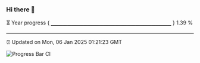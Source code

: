 ### Hi there 👋

⏳ Year progress { ▁▁▁▁▁▁▁▁▁▁▁▁▁▁▁▁▁▁▁▁▁▁▁▁▁▁▁▁▁▁ } 1.39 %

---

⏰ Updated on Mon, 06 Jan 2025 01:21:23 GMT

![Progress Bar CI](https://github.com/liununu/liununu/workflows/Progress%20Bar%20CI/badge.svg)
